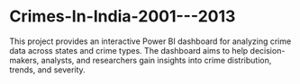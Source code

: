 # Crimes-In-India-2001---2013
This project provides an interactive Power BI dashboard for analyzing crime data across states and crime types.   The dashboard aims to help decision-makers, analysts, and researchers gain insights into crime distribution, trends, and severity.
